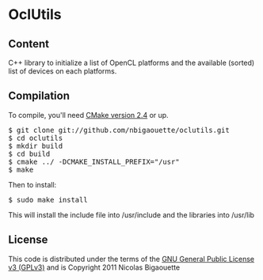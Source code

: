 OclUtils
================================

Content
-------------------------

C++ library to initialize a list of OpenCL platforms and the available (sorted) list of devices on each platforms.

Compilation
-------------------------

To compile, you'll need [CMake version 2.4](http://www.cmake.org/) or up.
<pre>$ git clone git://github.com/nbigaouette/oclutils.git
$ cd oclutils
$ mkdir build
$ cd build
$ cmake ../ -DCMAKE_INSTALL_PREFIX="/usr"
$ make</pre>

Then to install:
<pre>$ sudo make install</pre>
This will install the include file into /usr/include and the
libraries into /usr/lib



License
-------------------------

This code is distributed under the terms of the [GNU General Public License v3 (GPLv3)](http://www.gnu.org/licenses/gpl.html) and is Copyright 2011 Nicolas Bigaouette
